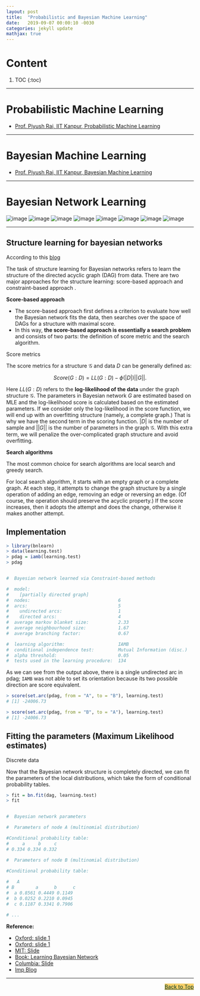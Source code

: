 ```yaml
---
layout: post
title:  "Probabilistic and Bayesian Machine Learning"
date:   2019-09-07 00:00:10 -0030
categories: jekyll update
mathjax: true
---
```


# Content

1. TOC
{:toc}
---

# Probabilistic Machine Learning

- [Prof. Piyush Rai, IIT Kanpur, Probabilistic Machine Learning](https://www.cse.iitk.ac.in/users/piyush/courses/pml_winter16/PML.html)

---

# Bayesian Machine Learning

- [Prof. Piyush Rai, IIT Kanpur, Bayesian Machine Learning](https://www.cse.iitk.ac.in/users/piyush/courses/bml_winter17/bayesian_ml.html)

----

# Bayesian Network Learning

![image](/assets/images/image_02_bnlearn_1.png)
![image](/assets/images/image_02_bnlearn_2.png)
![image](/assets/images/image_02_bnlearn_2_1.png)
![image](/assets/images/image_02_bnlearn_3.png)
![image](/assets/images/image_02_bnlearn_4.png)
![image](/assets/images/image_02_bnlearn_4_1.png)
![image](/assets/images/image_02_bnlearn_5.png)
![image](/assets/images/image_02_bnlearn_6.png)

----

## Structure learning for bayesian networks

According to this [blog](https://ermongroup.github.io/cs228-notes/learning/structure/)


The task of structure learning for Bayesian networks refers to learn the structure of the directed acyclic graph (DAG) from data. There are two major approaches for the structure learning: score-based approach and constraint-based approach .

**Score-based approach**

- The score-based approach first defines a criterion to evaluate how well the Bayesian network fits the data, then searches over the space of DAGs for a structure with maximal score.
- In this way, **the score-based approach is essentially a search problem** and consists of two parts: the definition of score metric and the search algorithm.

Score metrics

The score metrics for a structure $\mathcal{G}$ and data $D$ can be generally defined as:

$$
Score(G:D)= LL(G:D) - \phi(\vert D \vert) \vert \vert G \vert \vert.
$$

Here $LL(G:D)$ refers to the **log-likelihood of the data** under the graph structure $\mathcal{G}$. The parameters in Bayesian network $G$ are estimated based on MLE and the log-likelihood score is calculated based on the estimated parameters. If we consider only the log-likelihood in the score function, we will end up with an overfitting structure (namely, a complete graph.) That is why we have the second term in the scoring function. $\vert D \vert$ is the number of sample and $\vert \vert G \vert \vert$ is the number of parameters in the graph $\mathcal{G}$. With this extra term, we will penalize the over-complicated graph structure and avoid overfitting. 


**Search algorithms**

The most common choice for search algorithms are local search and greedy search.

For local search algorithm, it starts with an empty graph or a complete graph. At each step, it attempts to change the graph structure by a single operation of adding an edge, removing an edge or reversing an edge. (Of course, the operation should preserve the acyclic property.) If the score increases, then it adopts the attempt and does the change, otherwise it makes another attempt.

## Implementation

```r
> library(bnlearn)
> data(learning.test)
> pdag = iamb(learning.test)
> pdag


#  Bayesian network learned via Constraint-based methods

#  model:
#    [partially directed graph]
#  nodes:                                 6 
#  arcs:                                  5 
#    undirected arcs:                     1 
#    directed arcs:                       4 
#  average markov blanket size:           2.33 
#  average neighbourhood size:            1.67 
#  average branching factor:              0.67 

#  learning algorithm:                    IAMB 
#  conditional independence test:         Mutual Information (disc.) 
#  alpha threshold:                       0.05 
#  tests used in the learning procedure:  134

```

As we can see from the output above, there is a single undirected arc in pdag; `IAMB` was not able to set its orientation because its two possible direction are score equivalent.


```r
> score(set.arc(pdag, from = "A", to = "B"), learning.test)
# [1] -24006.73

> score(set.arc(pdag, from = "B", to = "A"), learning.test)
# [1] -24006.73
```

## Fitting the parameters (Maximum Likelihood estimates)

Discrete data

Now that the Bayesian network structure is completely directed, we can fit the parameters of the local distributions, which take the form of conditional probability tables.

```r
> fit = bn.fit(dag, learning.test)
> fit


#  Bayesian network parameters

#  Parameters of node A (multinomial distribution)

#Conditional probability table:
#     a     b     c 
# 0.334 0.334 0.332 

#  Parameters of node B (multinomial distribution)

#Conditional probability table:
 
#   A
# B        a      b      c
#  a 0.8561 0.4449 0.1149
#  b 0.0252 0.2210 0.0945
#  c 0.1187 0.3341 0.7906

# ...
```


**Reference:**

- [Oxford: slide 1](https://www.bnlearn.com/about/slides/slides-aist17.pdf)
- [Oxford: slide 1](https://www.bnlearn.com/about/teaching/slides-bnshort.pdf)
- [MIT: Slide](https://ocw.mit.edu/courses/health-sciences-and-technology/hst-951j-medical-decision-support-spring-2003/lecture-notes/lecture6.pdf)
- [Book: Learning Bayesian Network](http://www.cs.technion.ac.il/~dang/books/Learning%20Bayesian%20Networks(Neapolitan,%20Richard).pdf)
- [Columbia: Slide](https://www.ee.columbia.edu/~vittorio/Lecture12.pdf)
- [Imp Blog](https://ermongroup.github.io/cs228-notes/learning/structure/)

----

<a href="#Top" style="color:#023628;background-color: #f7d06a;float: right;">Back to Top</a>


